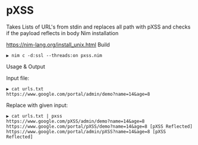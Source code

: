 # pXSS


Takes Lists of URL's from stdin and replaces all path with pXSS and checks if the payload reflects in body
Nim installation

https://nim-lang.org/install_unix.html
Build
```
▶ nim c -d:ssl --threads:on pxss.nim
```
Usage & Output

Input file:
```
▶ cat urls.txt
https://www.google.com/portal/admin/demo?name=14&age=8
```

Replace with given input:

```
▶ cat urls.txt | pxss
https://www.google.com/pXSS/admin/demo?name=14&age=8
https://www.google.com/portal/pXSS/demo?name=14&age=8 [pXSS Reflected]
https://www.google.com/portal/admin/pXSS?name=14&age=8 [pXSS Reflected]
```
